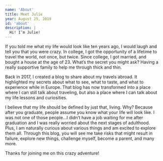 ```yaml
---
name: 'About'
title: Meet Julie
year: August 25, 2019
id: 'about'
description: |
  Hi! I’m Julie!
---
```


If you told me what my life would look like ten years ago, I would laugh and tell you that you were crazy. In college, I got the opportunity of a lifetime to travel the world, not once, but twice. Since college, I got married, and bought a house at the age of 23. What’s the secret you might ask? Having a really supportive family to help me through thick and thin.

Back in 2017, I created a blog to share about my travels abroad. It highlighted my secrets about what to see, what to taste, and what to experience while in Europe. That blog has now transformed into a place where I can still talk about traveling, but also a place where I can talk about my life lessons and curiosities.

I believe that my life should be defined by just that, living. Why? Because after you graduate, people assume you know what your life will look like. I was not one of those people...I didn’t have a job waiting for me after graduation and I was really worried about the next stages of adulthood. Plus, I am naturally curious about various things and am excited to explore them all. Through this blog, you will see me take risks that might result in failure, explore new things, challenge myself, become a parent, and many more.

Thanks for joining me on this crazy adventure!

